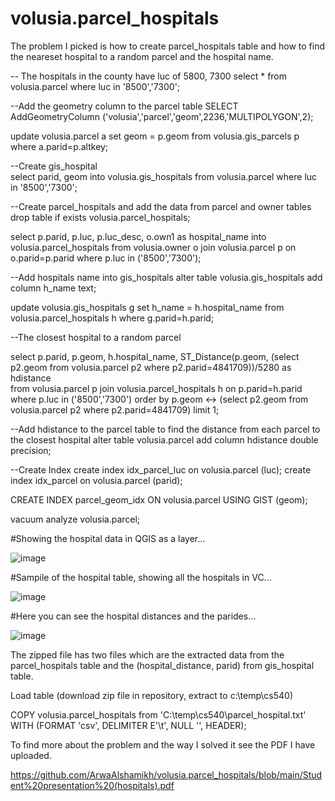 # volusia.parcel_hospitals
The problem I picked is how to create parcel_hospitals table and how to find the neareset hospital to a random parcel and the hospital name. 

-- The hospitals in the county have luc of 5800, 7300
select * from volusia.parcel where luc in '8500','7300';

--Add the geometry column to the parcel table 
SELECT AddGeometryColumn ('volusia','parcel','geom',2236,'MULTIPOLYGON',2);

update volusia.parcel a set geom = p.geom from volusia.gis_parcels p where a.parid=p.altkey;

--Create gis_hospital  
select parid, geom into volusia.gis_hospitals from volusia.parcel where luc in '8500','7300';

--Create parcel_hospitals and add the data from parcel and owner tables
drop table if exists volusia.parcel_hospitals;

select p.parid, p.luc, p.luc_desc, o.own1 as hospital_name into volusia.parcel_hospitals
from volusia.owner o join volusia.parcel p on o.parid=p.parid where p.luc in ('8500','7300');

--Add hospitals name into gis_hospitals 
alter table volusia.gis_hospitals add column h_name text;

update volusia.gis_hospitals g set h_name = h.hospital_name 
from volusia.parcel_hospitals h where g.parid=h.parid;
 
--The closest hospital to a random parcel 

select p.parid, p.geom, h.hospital_name, ST_Distance(p.geom, (select p2.geom from volusia.parcel p2 where p2.parid=4841709))/5280 as hdistance  
from volusia.parcel p join volusia.parcel_hospitals h on p.parid=h.parid 
where p.luc in ('8500','7300') 
order by p.geom <-> (select p2.geom from volusia.parcel p2 where p2.parid=4841709) limit 1;

--Add hdistance to the parcel table to find the distance from each parcel to the closest hospital 
alter table volusia.parcel add column hdistance double precision;

--Create Index
create index idx_parcel_luc on volusia.parcel (luc);
create index idx_parcel on volusia.parcel (parid);

CREATE INDEX parcel_geom_idx
  ON volusia.parcel
  USING GIST (geom);

vacuum analyze volusia.parcel;

#Showing the hospital data in QGIS as a layer...

![image](https://user-images.githubusercontent.com/82989740/117295910-aa604b00-ae31-11eb-9786-8625c3ae1209.png)


#Sampile of the hospital table, showing all the hospitals in VC...

![image](https://user-images.githubusercontent.com/82989740/117296943-dfb96880-ae32-11eb-9be0-2b59486df91e.png)

#Here you can see the hospital distances and the parides...

![image](https://user-images.githubusercontent.com/82989740/117297198-2b6c1200-ae33-11eb-93af-11ab6f172294.png)


The zipped file has two files which are the extracted data from the parcel_hospitals table and the (hospital_distance, parid) from gis_hospital table.

Load table (download zip file in repository, extract to c:\temp\cs540)

COPY volusia.parcel_hospitals from 'C:\temp\cs540\parcel_hospital.txt' WITH (FORMAT 'csv', DELIMITER E'\t', NULL '', HEADER);

To find more about the problem and the way I solved it see the PDF I have uploaded. 

https://github.com/ArwaAlshamikh/volusia.parcel_hospitals/blob/main/Student%20presentation%20(hospitals).pdf
